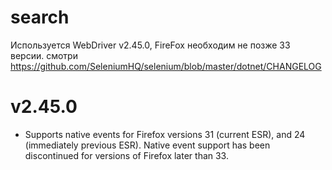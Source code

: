 # search
Используется WebDriver v2.45.0, FireFox необходим не позже 33 версии.
смотри https://github.com/SeleniumHQ/selenium/blob/master/dotnet/CHANGELOG

v2.45.0
=======
 * Supports native events for Firefox versions 31 (current ESR), and
   24 (immediately previous ESR). Native event support has been discontinued
   for versions of Firefox later than 33.
